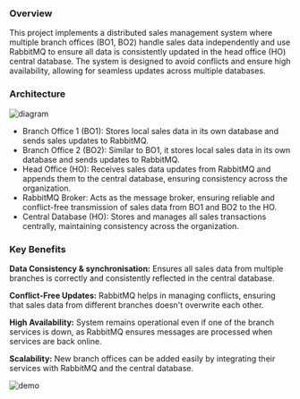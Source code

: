 
### Overview
This project implements a distributed sales management system where multiple branch offices (BO1, BO2) handle sales data independently and use RabbitMQ to ensure all data is consistently updated in the head office (HO) central database. The system is designed to avoid conflicts and ensure high availability, allowing for seamless updates across multiple databases.

### Architecture
![diagram](https://drive.google.com/uc?id=1HeakSMKALYBgVtVyD-DUTdlXZ24bqLBp)
- Branch Office 1 (BO1): Stores local sales data in its own database and sends sales updates to RabbitMQ.
- Branch Office 2 (BO2): Similar to BO1, it stores local sales data in its own database and sends updates to RabbitMQ.
- Head Office (HO): Receives sales data updates from RabbitMQ and appends them to the central database, ensuring consistency across the organization.
- RabbitMQ Broker: Acts as the message broker, ensuring reliable and conflict-free transmission of sales data from BO1 and BO2 to the HO.
- Central Database (HO): Stores and manages all sales transactions centrally, maintaining consistency across the organization.

### Key Benefits

**Data Consistency & synchronisation:** Ensures all sales data from multiple branches is correctly and consistently reflected in the central database.

**Conflict-Free Updates:** RabbitMQ helps in managing conflicts, ensuring that sales data from different branches doesn't overwrite each other.

**High Availability:** System remains operational even if one of the branch services is down, as RabbitMQ ensures messages are processed when services are back online.

**Scalability:** New branch offices can be added easily by integrating their services with RabbitMQ and the central database.


![demo](https://s7.ezgif.com/tmp/ezgif-7-1b87ceacc9.gif)
